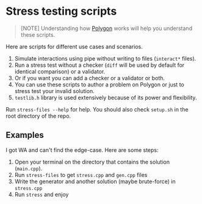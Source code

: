 # Stress testing scripts

> [NOTE]
> Understanding how [Polygon](https://polygon.codeforces.com) works will help you understand these scripts.

Here are scripts for different use cases and scenarios.

1. Simulate interactions using pipe without writing to files
 (`interact*` files).
1. Run a stress test without a checker (`diff` will be used by default for identical comparison) or a validator.
1. Or if you want you can add a checker or a validator or both.
1. You can use these scripts to author a problem on Polygon or just to stress test your invalid solution.
1. `testlib.h` library is used extensively because of its power and flexibility.


Run `stress-files --help` for help. You should also check `setup.sh` in the root directory of the repo.

## Examples

I got WA and can't find the edge-case. Here are some steps:

1. Open your terminal on the directory that contains the solution (`main.cpp`).
1. Run `stress-files` to get `stress.cpp` and `gen.cpp` files
1. Write the generator and another solution (maybe brute-force) in `stress.cpp`
1. Run `stress` and enjoy


